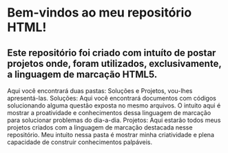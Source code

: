 # Bem-vindos ao meu repositório HTML!

## Este repositório foi criado com intuíto de postar projetos onde, foram utilizados, exclusivamente, a linguagem de marcação HTML5.

Aqui você encontrará duas pastas: Soluções e Projetos, vou-lhes apresentá-las.
  Soluções: Aqui você encontrará documentos com códigos solucionando alguma questão exposta no mesmo arquivos. O intuito aqui é mostrar a proatividade e conhecimentos dessa linguagem de marcação para solucionar problemas do dia-a-dia.
  Projetos: Aqui estarão todos meus projetos criados com a linguagem de marcação destacada nesse repositório. Meu intuito nessa pasta é mostrar minha criatividade e plena capacidade de construir conhecimentos palpáveis.
